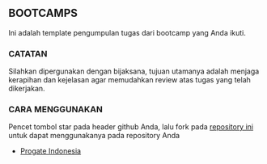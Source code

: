 ## BOOTCAMPS
Ini adalah template pengumpulan tugas dari bootcamp yang Anda ikuti.

### CATATAN
Silahkan dipergunakan dengan bijaksana, tujuan utamanya adalah menjaga kerapihan dan kejelasan agar memudahkan review atas tugas yang telah dikerjakan.

### CARA MENGGUNAKAN
Pencet tombol star pada header github Anda, lalu fork pada [repository ini](https://github.com/saktibuana/bootcamps) untuk dapat menggunakanya pada repository Anda

- [Progate Indonesia](progateid/)
